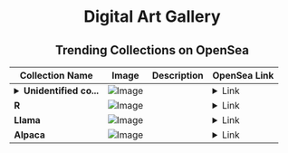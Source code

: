 <div align="center">

# Digital Art Gallery

## Trending Collections on OpenSea

| Collection Name                       | Image                                                                                     | Description                       | OpenSea Link                                                                                          |
|---------------------------------------|-------------------------------------------------------------------------------------------|-----------------------------------|--------------------------------------------------------------------------------------------------------|
| **<details><summary>Unidentified co...</summary>Unidentified contract c84001f9-7c56-4f1a-83ea-03d3154b4998</details>** | ![Image](https://i.seadn.io/s/raw/files/a837708742ad8afcb35eb60ba787976d.jpg?w=500&auto=format?w=200&auto=format) |  | <details><summary>Link</summary>[Unidentified contract c84001f9-7c56-4f1a-83ea-03d3154b4998](https://opensea.io/collection/unidentified-contract-c84001f9-7c56-4f1a-83ea-03d3)</details> |
| **R** | ![Image](https://i.seadn.io/s/raw/files/4954b1a5e8fd5e449511662b8909da58.jpg?w=500&auto=format?w=200&auto=format) |  | <details><summary>Link</summary>[R](https://opensea.io/collection/r-1732)</details> |
| **Llama** | ![Image](https://i.seadn.io/s/raw/files/8a83144ae859f2bf6fe06aa9ca4ab126.png?w=500&auto=format?w=200&auto=format) |  | <details><summary>Link</summary>[Llama](https://opensea.io/collection/llama-31)</details> |
| **Alpaca** | ![Image](https://i.seadn.io/s/raw/files/f3bd834f98acd836dc6a17f40742d0a3.png?w=500&auto=format?w=200&auto=format) |  | <details><summary>Link</summary>[Alpaca](https://opensea.io/collection/alpaca-29)</details> |

</div>